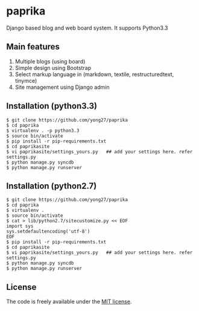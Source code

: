 paprika
=======

Django based blog and web board system. It supports Python3.3

## Main features
 1. Multiple blogs (using board)
 2. Simple design using Bootstrap
 3. Select markup language in (markdown, textile, restructuredtext, tinymce)
 4. Site management using Django admin

## Installation (python3.3)

    $ git clone https://github.com/yong27/paprika
    $ cd paprika
    $ virtualenv . -p python3.3
    $ source bin/activate
    $ pip install -r pip-requirements.txt
    $ cd paprikasite
    $ vi paprikasite/settings_yours.py   ## add your settings here. refer settings.py
    $ python manage.py syncdb
    $ python manage.py runserver

## Installation (python2.7)

    $ git clone https://github.com/yong27/paprika
    $ cd paprika
    $ virtualenv .
    $ source bin/activate
    $ cat > lib/python2.7/sitecustomize.py << EOF
    import sys
    sys.setdefaultencoding('utf-8')
    EOF
    $ pip install -r pip-requirements.txt
    $ cd paprikasite
    $ vi paprikasite/settings_yours.py   ## add your settings here. refer settings.py
    $ python manage.py syncdb
    $ python manage.py runserver

## License

The code is freely available under the [MIT license][1].

[1]: http://www.opensource.org/licenses/mit-license.html
